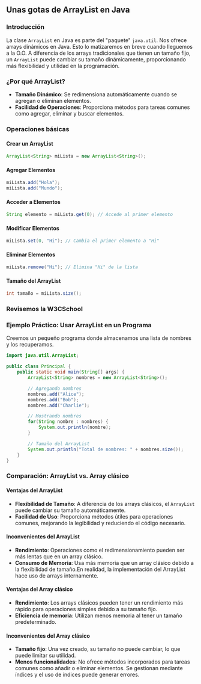 
## Unas gotas de ArrayList en Java

### Introducción
La clase `ArrayList` en Java es parte del "paquete" `java.util`. Nos ofrece arrays dinámicos en Java. Esto lo matizaremos en breve cuando lleguemos a la O.O. 
A diferencia de los arrays tradicionales que tienen un tamaño fijo, un `ArrayList` puede cambiar su tamaño dinámicamente, proporcionando más flexibilidad y utilidad en la programación.

### ¿Por qué ArrayList?
- **Tamaño Dinámico**: Se redimensiona automáticamente cuando se agregan o eliminan elementos.
- **Facilidad de Operaciones**: Proporciona métodos para tareas comunes como agregar, eliminar y buscar elementos.

### Operaciones básicas

#### Crear un ArrayList
```java
ArrayList<String> miLista = new ArrayList<String>();
```

#### Agregar Elementos
```java
miLista.add("Hola");
miLista.add("Mundo");
```

#### Acceder a Elementos
```java
String elemento = miLista.get(0); // Accede al primer elemento
```

#### Modificar Elementos
```java
miLista.set(0, "Hi"); // Cambia el primer elemento a "Hi"
```

#### Eliminar Elementos
```java
miLista.remove("Hi"); // Elimina "Hi" de la lista
```

#### Tamaño del ArrayList
```java
int tamaño = miLista.size();
```
### Revisemos la W3CSchool

### Ejemplo Práctico: Usar ArrayList en un Programa

Creemos un pequeño programa donde almacenamos una lista de nombres y los recuperamos.

```java
import java.util.ArrayList;

public class Principal {
    public static void main(String[] args) {
        ArrayList<String> nombres = new ArrayList<String>();

        // Agregando nombres
        nombres.add("Alice");
        nombres.add("Bob");
        nombres.add("Charlie");

        // Mostrando nombres
        for(String nombre : nombres) {
            System.out.println(nombre);
        }

        // Tamaño del ArrayList
        System.out.println("Total de nombres: " + nombres.size());
    }
}
```

### Comparación: ArrayList vs. Array clásico

#### Ventajas del ArrayList
- **Flexibilidad de Tamaño**: A diferencia de los arrays clásicos, el `ArrayList` puede cambiar su tamaño automáticamente.
- **Facilidad de Uso**: Proporciona métodos útiles para operaciones comunes, mejorando la legibilidad y reduciendo el código necesario.

#### Inconvenientes del ArrayList
- **Rendimiento**: Operaciones como el redimensionamiento pueden ser más lentas que en un array clásico.
- **Consumo de Memoria**: Usa más memoria que un array clásico debido a la flexibilidad de tamaño.En realidad, la implementación del ArrayList hace uso de arrays internamente.

#### Ventajas del Array clásico
- **Rendimiento**: Los arrays clásicos pueden tener un rendimiento más rápido para operaciones simples debido a su tamaño fijo.
- **Eficiencia de memoria**: Utilizan menos memoria al tener un tamaño predeterminado.

#### Inconvenientes del Array clásico
- **Tamaño fijo**: Una vez creado, su tamaño no puede cambiar, lo que puede limitar su utilidad.
- **Menos funcionalidades**: No ofrece métodos incorporados para tareas comunes como añadir o eliminar elementos. Se gestionan mediante índices y el uso de índices puede generar errores.
